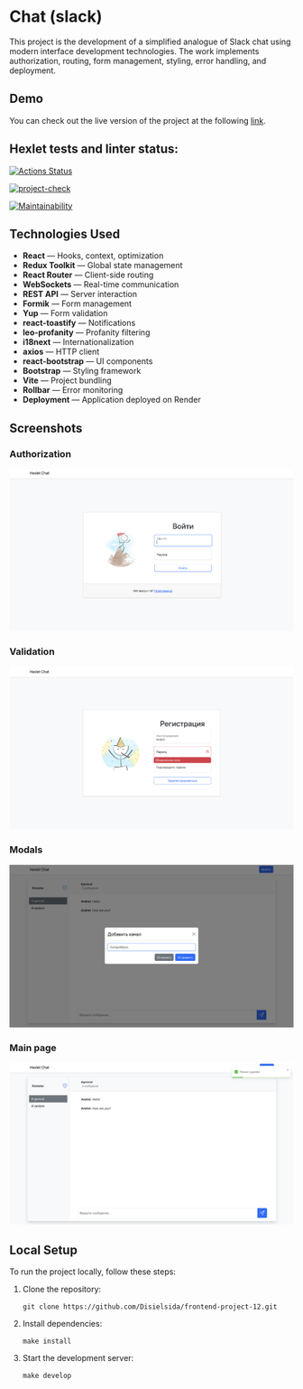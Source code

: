 # Chat (slack)
This project is the development of a simplified analogue of Slack chat using modern interface development technologies. The work implements authorization, routing, form management, styling, error handling, and deployment.

## Demo
You can check out the live version of the project at the following [link](https://slack-chat-rxfy.onrender.com).
## Hexlet tests and linter status:
[![Actions Status](https://github.com/Disielsida/frontend-project-12/actions/workflows/hexlet-check.yml/badge.svg)](https://github.com/Disielsida/frontend-project-12/actions)

[![project-check](https://github.com/Disielsida/frontend-project-12/actions/workflows/project-check.yml/badge.svg)](https://github.com/Disielsida/frontend-project-12/actions/workflows/project-check.yml)

[![Maintainability](https://qlty.sh/badges/80c8fd89-56d8-4b07-88f5-c9773f00ad18/maintainability.svg)](https://qlty.sh/gh/Disielsida/projects/frontend-project-12)

## Technologies Used
- **React** — Hooks, context, optimization
- **Redux Toolkit** — Global state management
- **React Router** — Client-side routing
- **WebSockets** — Real-time communication
- **REST API** — Server interaction
- **Formik** — Form management
- **Yup** — Form validation
- **react-toastify** — Notifications
- **leo-profanity** — Profanity filtering
- **i18next** — Internationalization
- **axios** — HTTP client
- **react-bootstrap** — UI components
- **Bootstrap** — Styling framework
- **Vite** — Project bundling
- **Rollbar** — Error monitoring
- **Deployment** — Application deployed on Render

## Screenshots

### Authorization
![Authorization](./frontend/src/images/Authorization.png)

### Validation
![Validation](./frontend/src/images/Validation.png)

### Modals
![Modals](./frontend/src/images/Modals.png)

### Main page
![Main Page](./frontend/src/images/mainPage.png)

## Local Setup
To run the project locally, follow these steps:

1. Clone the repository:

   <pre><code>git clone https://github.com/Disielsida/frontend-project-12.git</code></pre>

2. Install dependencies:

   <pre><code>make install</code></pre>

3. Start the development server:

   <pre><code>make develop</code></pre>